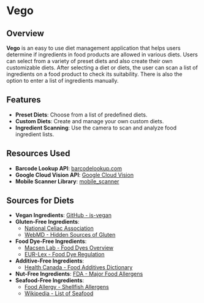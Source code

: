 # Vego

## Overview

**Vego** is an easy to use diet management application that helps users determine if ingredients in food products are allowed in various diets. Users can select from a variety of preset diets and also create their own customizable diets. After selecting a diet or diets, the user can scan a list of ingredients on a food product to check its suitability. There is also the option to enter a list of ingredients manually. 

## Features

- **Preset Diets**: Choose from a list of predefined diets.
- **Custom Diets**: Create and manage your own custom diets.
- **Ingredient Scanning**: Use the camera to scan and analyze food ingredient lists.

## Resources Used

- **Barcode Lookup API**: [barcodelookup.com](https://barcodelookup.com)
- **Google Cloud Vision API**: [Google Cloud Vision](https://cloud.google.com/vision)
- **Mobile Scanner Library**: [mobile_scanner](https://github.com/juliansteenbakker/mobile_scanner)

## Sources for Diets

- **Vegan Ingredients**: [GitHub - is-vegan](https://github.com/hmontazeri/is-vegan)
- **Gluten-Free Ingredients**:
  - [National Celiac Association](https://nationalceliac.org/ingredients-people-question/)
  - [WebMD - Hidden Sources of Gluten](https://www.webmd.com/diet/features/hidden-sources-of-gluten)
- **Food Dye-Free Ingredients**:
  - [Macsen Lab - Food Dyes Overview](https://www.macsenlab.com/blog/food-dyes-an-overview/)
  - [EUR-Lex - Food Dye Regulation](https://eur-lex.europa.eu/legal-content/EN/TXT/?uri=CELEX%3A02008R1333-20240423)
- **Additive-Free Ingredients**:
  - [Health Canada - Food Additives Dictionary](https://www.canada.ca/en/health-canada/services/food-nutrition/food-safety/food-additives/dictionary/permitted-use-canada.html)
- **Nut-Free Ingredients**: [FDA - Major Food Allergens](https://www.fda.gov/industry/fda-basics-industry/section-201qq-act-defines-term-major-food-allergen-include-tree-nuts-addition-three-examples)
- **Seafood-Free Ingredients**:
  - [Food Allergy - Shellfish Allergens](https://www.foodallergy.org/living-food-allergies/food-allergy-essentials/common-allergens/shellfish#:~:text=There%20are%20two%20groups%20of,squid%2C%20abalone%2C%20snail)
  - [Wikipedia - List of Seafood](https://en.wikipedia.org/wiki/List_of_types_of_seafood)

